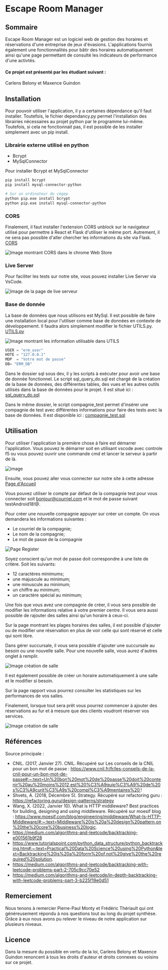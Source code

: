 # Escape Room Manager

## Sommaire
Escape Room Manager est un logiciel web de gestion des horaires et réservations d'une entreprise de jeux d'évasions. L'applications fournis également une fonctionnalités pour bâtir des horaires automatiquement ainsi qu'une page permettant de consulté les indicateurs de performance d'une activtés.

#### Ce projet est présenté par les étudiant suivant :
Carlens Belony et Maxence Guindon

## Installation

Pour pouvoir utiliser l'application, il y a certaines dépendance qu'il faut installer. Toutefois, le fichier dependancy.py permet l'installation des librairies nécessaires au projet python par le programme lui-même. Toutefois, si cela ne fonctionnait pas, il est possible de les installer simplement avec un pip install.

### Librairie externe utilisé en python
- Bcrypt
- MySqlConnector

Pour installer Bcrypt et MySqlConnector

```bash
pip install bcrypt
pip install mysql-connector-python

# Sur un ordinateur du cégep
python pip.exe install bcrypt
python pip.exe install mysql-connector-python
```

### CORS
Finalement, il faut installer l'extension CORS unblock sur le navigateur utilisé pour permettre à React et Flask d'utiliser le même port. Autrement, il ne sera pas possible d'aller chercher les informations du site via Flask. [CORS](https://chrome.google.com/webstore/detail/cors-unblock/lfhmikememgdcahcdlaciloancbhjino)

![Image montrant CORS dans le chrome Web Store](/C61/Sprint3/doc/cors.PNG)

### Live Server
Pour faciliter les tests sur notre site, vous pouvez installer Live Server via VsCode.

![Image de la page de live serveur](/C61/Sprint3/doc/LiveServer.PNG)


### Base de donnée

La base de données que nous utilisons est MySql. Il est possible de faire une installation local pour l'utiliser comme base de données en contexte de développememt. Il faudra alors simplement modifier le fichier UTILS.py. [UTILS.py](/dev/app/DAO/UTILS.py)

![Image montrant les information utilisable dans UTILS](/C61/Sprint3/doc/MySQL_UTILS.PNG)

```python
USER = "erm_user"
HOTE = "127.0.0.1"
MDP  = "Votre mot de passe"
DB= "ERM_DB"
```

Dans le dossier sql sous dev, il y les scripts à exécuter pour avoir une base de donnée fonctionnel. Le script sql_query_do.sql est chargé de la création de la base de données, des différentes tables, des vues et les autres outils utilisés dans la base de données pour le projet. Il est situé ici : [sql_query_do.sql](/dev/sql/sql_query_do.sql)

Dans le même dossier, le script compagnie_test permet d'insérer une compagnie de test avec différentes informations pour faire des tests avec la base de données. Il est disponible ici : [compagnie_test.sql](/dev/sql/compagnie_test.sql)


## Utilisation
Pour utiliser l'application la première chose à faire est démarrer l'application. Vous pouvez le démarrer soit en utilisant vscode avec controle f5 ou vous pouvez ouvrir une commande cmd et lancer le serveur à partir de là.
<br>

![image](/C61/Sprint3/doc/Lancement_du_serveur.PNG)

Ensuite, vous pouvez aller vous connecter sur notre site à cette adresse [Page d'Accueil](http://127.0.0.1:5500/dev/FrontEnd/public/login.html)

Vous pouvez utiliser le compte par défaut de la compagnie test pour vous connecter soit bonjour@courriel.com et le mot de passe suivant testAndroid18!@.

Pour créer une nouvelle compagnie appuyer sur créer un compte. On vous demandera les informations suivantes :
- Le courriel de la compagnie;
- Le nom de la compagnie;
- Le mot de passe de la compagnie

![Page Register](/C61/Sprint3/doc/register.PNG)

Soyez conscient qu'un mot de passe doit correspondre à une liste de critère. Soit les suivants:
- 12 caractères minimums;
- une majuscule au minimum;
- une minuscule au minimum;
- un chiffre au minimum;
- un caractère spécial au minimum;

Une fois que vous avez une compagnie de créer, il vous sera possible de modifier les informations relative à votre premier centre. Il vous sera aussi possible de rajouter des salles ainsi qu'un horaire à ceux-ci.

Sur la page montrant les plages horaires des salles, il est possible d'ajouter ou de modifier une réservation en plus de voir celle qui sont réservé et celle qui sont libre.

Dans gérer succursale, il vous sera possible d'ajouter une succursale au besoin ou une nouvelle salle. Pour une nouvelle salle, vous aurez d'autres onglet à remplir.

![Image création de salle](/C61/Sprint3/doc/SalleMdoif.PNG)

Il est également possible de créer un horaire automatiquement à une salle et le modifier si besoin.

Sur la page rapport vous pourrez consulter les statistiques sur les performances de vos salles.

Finalement, lorsque tout sera prêt vous pourrez commencer à ajouter des réservations au fur et à mesure que des clients voudront réserver vos services.

![Image création de salle](/C61/Sprint3/doc/Accueil.PNG)


## Références
Source principale : 
- CNIL. (2017, Janvier 27). CNIL. Récupéré sur Les conseils de la CNIL pour un bon mot de passe : https://www.cnil.fr/fr/les-conseils-de-la-cnil-pour-un-bon-mot-de-passe#:~:text=Un%20bon%20mot%20de%20passe%20doit%20contenir%20au%20moins%2012,est%20%C3%A9quip%C3%A9%20de%20s%C3%A9curit%C3%A9s%20compl%C3%A9mentaires%20 !
- Shvets, A. (2018, Décembre 5). Strategy. Récupéré sur refactoring guru : https://refactoring.guru/design-patterns/strategy
- Wang, X. (2022, Janvier 10). What is HTTP middleware? Best practices for building, designing and using middleware. Récupéré sur moesif blog : https://www.moesif.com/blog/engineering/middleware/What-Is-HTTP-Middleware/#:~:text=Middleware%20is%20a%20design%20pattern,on%20the%20core%20business%20logic.
- https://medium.com/algorithms-and-leetcode/backtracking-e001561b9f28
- https://www.tutorialspoint.com/python_data_structure/python_backtracking.htm#:~:text=Practical%20Data%20Science%20using%20Python&text=Backtracking%20is%20a%20form%20of,not%20give%20the%20required%20solution.
- https://medium.com/algorithms-and-leetcode/backtracking-with-leetcode-problems-part-2-705c9cc70e52
- https://medium.com/algorithms-and-leetcode/in-depth-backtracking-with-leetcode-problems-part-3-b225f19e0d51


## Remerciement
Nous tenons à remercier Pierre-Paul Monty et Frédéric Thériault qui ont généreusement répondu à nos questions tout au long du projet synthèse. Grâce à eux nous avons pu relever le niveau de notre application sur plusieurs niveaux.

## Licence
Dans la mesure du possible en vertu de la loi, Carlens Belony et Maxence Guindon renoncent à tous les droits d'auteur et droits connexes ou voisins sur ce projet.



